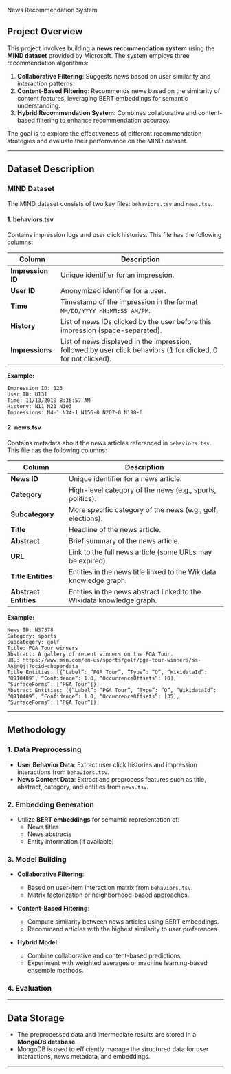 News Recommendation System

## Project Overview
This project involves building a **news recommendation system** using the **MIND dataset** provided by Microsoft. The system employs three recommendation algorithms: 

1. **Collaborative Filtering**: Suggests news based on user similarity and interaction patterns.
2. **Content-Based Filtering**: Recommends news based on the similarity of content features, leveraging BERT embeddings for semantic understanding.
3. **Hybrid Recommendation System**: Combines collaborative and content-based filtering to enhance recommendation accuracy.

The goal is to explore the effectiveness of different recommendation strategies and evaluate their performance on the MIND dataset.

---

## Dataset Description

### **MIND Dataset**

The MIND dataset consists of two key files: `behaviors.tsv` and `news.tsv`.

#### **1. behaviors.tsv**

Contains impression logs and user click histories. This file has the following columns:

| Column          | Description                                                                                  |
|------------------|----------------------------------------------------------------------------------------------|
| **Impression ID** | Unique identifier for an impression.                                                        |
| **User ID**      | Anonymized identifier for a user.                                                            |
| **Time**         | Timestamp of the impression in the format `MM/DD/YYYY HH:MM:SS AM/PM`.                       |
| **History**      | List of news IDs clicked by the user before this impression (space-separated).               |
| **Impressions**  | List of news displayed in the impression, followed by user click behaviors (1 for clicked, 0 for not clicked). |

**Example:**
```
Impression ID: 123
User ID: U131
Time: 11/13/2019 8:36:57 AM
History: N11 N21 N103
Impressions: N4-1 N34-1 N156-0 N207-0 N198-0
```

#### **2. news.tsv**

Contains metadata about the news articles referenced in `behaviors.tsv`. This file has the following columns:

| Column            | Description                                                                                       |
|--------------------|---------------------------------------------------------------------------------------------------|
| **News ID**        | Unique identifier for a news article.                                                            |
| **Category**       | High-level category of the news (e.g., sports, politics).                                         |
| **Subcategory**    | More specific category of the news (e.g., golf, elections).                                       |
| **Title**          | Headline of the news article.                                                                    |
| **Abstract**       | Brief summary of the news article.                                                               |
| **URL**            | Link to the full news article (some URLs may be expired).                                         |
| **Title Entities** | Entities in the news title linked to the Wikidata knowledge graph.                                |
| **Abstract Entities** | Entities in the news abstract linked to the Wikidata knowledge graph.                          |

**Example:**
```
News ID: N37378
Category: sports
Subcategory: golf
Title: PGA Tour winners
Abstract: A gallery of recent winners on the PGA Tour.
URL: https://www.msn.com/en-us/sports/golf/pga-tour-winners/ss-AAjnQjj?ocid=chopendata
Title Entities: [{“Label”: “PGA Tour”, “Type”: “O”, “WikidataId”: “Q910409”, “Confidence”: 1.0, “OccurrenceOffsets”: [0], “SurfaceForms”: [“PGA Tour”]}]
Abstract Entities: [{“Label”: “PGA Tour”, “Type”: “O”, “WikidataId”: “Q910409”, “Confidence”: 1.0, “OccurrenceOffsets”: [35], “SurfaceForms”: [“PGA Tour”]}]
```

---

## Methodology

### **1. Data Preprocessing**

- **User Behavior Data**: Extract user click histories and impression interactions from `behaviors.tsv`.
- **News Content Data**: Extract and preprocess features such as title, abstract, category, and entities from `news.tsv`.

### **2. Embedding Generation**

- Utilize **BERT embeddings** for semantic representation of:
  - News titles
  - News abstracts
  - Entity information (if available)

### **3. Model Building**

- **Collaborative Filtering**:
  - Based on user-item interaction matrix from `behaviors.tsv`.
  - Matrix factorization or neighborhood-based approaches.

- **Content-Based Filtering**:
  - Compute similarity between news articles using BERT embeddings.
  - Recommend articles with the highest similarity to user preferences.

- **Hybrid Model**:
  - Combine collaborative and content-based predictions.
  - Experiment with weighted averages or machine learning-based ensemble methods.

### **4. Evaluation**

---

## Data Storage

- The preprocessed data and intermediate results are stored in a **MongoDB database**.
- MongoDB is used to efficiently manage the structured data for user interactions, news metadata, and embeddings.

---

